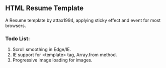 HTML Resume Template
--------------------

A Resume template by attax1994, applying sticky effect and event for most browsers.

### Todo List:
1. Scroll smoothing in Edge/IE.
2. IE support for \<template\> tag, Array.from method.
3. Progressive image loading for images.

